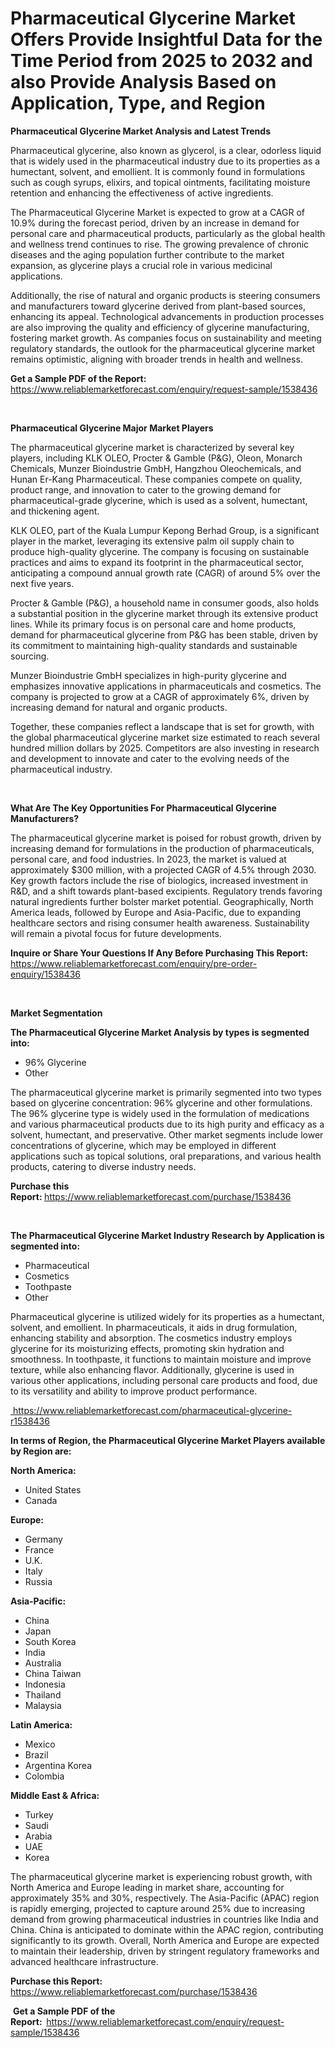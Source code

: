 <p><h1>Pharmaceutical Glycerine Market Offers Provide Insightful Data for the Time Period from 2025 to 2032 and also Provide Analysis Based on Application, Type, and Region</h1></p><p><strong>Pharmaceutical Glycerine Market Analysis and Latest Trends</strong></p>
<p><p>Pharmaceutical glycerine, also known as glycerol, is a clear, odorless liquid that is widely used in the pharmaceutical industry due to its properties as a humectant, solvent, and emollient. It is commonly found in formulations such as cough syrups, elixirs, and topical ointments, facilitating moisture retention and enhancing the effectiveness of active ingredients. </p><p>The Pharmaceutical Glycerine Market is expected to grow at a CAGR of 10.9% during the forecast period, driven by an increase in demand for personal care and pharmaceutical products, particularly as the global health and wellness trend continues to rise. The growing prevalence of chronic diseases and the aging population further contribute to the market expansion, as glycerine plays a crucial role in various medicinal applications.</p><p>Additionally, the rise of natural and organic products is steering consumers and manufacturers toward glycerine derived from plant-based sources, enhancing its appeal. Technological advancements in production processes are also improving the quality and efficiency of glycerine manufacturing, fostering market growth. As companies focus on sustainability and meeting regulatory standards, the outlook for the pharmaceutical glycerine market remains optimistic, aligning with broader trends in health and wellness.</p></p>
<p><strong>Get a Sample PDF of the Report:&nbsp;</strong> <a href="https://www.reliablemarketforecast.com/enquiry/request-sample/1538436?utm_campaign=2516&utm_medium=2&utm_source=Github&utm_content=ia&utm_term=19042025&utm_id=pharmaceutical-glycerine">https://www.reliablemarketforecast.com/enquiry/request-sample/1538436</a></p>
<p>&nbsp;</p>
<p><strong>Pharmaceutical Glycerine Major Market Players</strong></p>
<p><p>The pharmaceutical glycerine market is characterized by several key players, including KLK OLEO, Procter & Gamble (P&G), Oleon, Monarch Chemicals, Munzer Bioindustrie GmbH, Hangzhou Oleochemicals, and Hunan Er-Kang Pharmaceutical. These companies compete on quality, product range, and innovation to cater to the growing demand for pharmaceutical-grade glycerine, which is used as a solvent, humectant, and thickening agent.</p><p>KLK OLEO, part of the Kuala Lumpur Kepong Berhad Group, is a significant player in the market, leveraging its extensive palm oil supply chain to produce high-quality glycerine. The company is focusing on sustainable practices and aims to expand its footprint in the pharmaceutical sector, anticipating a compound annual growth rate (CAGR) of around 5% over the next five years.</p><p>Procter & Gamble (P&G), a household name in consumer goods, also holds a substantial position in the glycerine market through its extensive product lines. While its primary focus is on personal care and home products, demand for pharmaceutical glycerine from P&G has been stable, driven by its commitment to maintaining high-quality standards and sustainable sourcing.</p><p>Munzer Bioindustrie GmbH specializes in high-purity glycerine and emphasizes innovative applications in pharmaceuticals and cosmetics. The company is projected to grow at a CAGR of approximately 6%, driven by increasing demand for natural and organic products.</p><p>Together, these companies reflect a landscape that is set for growth, with the global pharmaceutical glycerine market size estimated to reach several hundred million dollars by 2025. Competitors are also investing in research and development to innovate and cater to the evolving needs of the pharmaceutical industry.</p></p>
<p>&nbsp;</p>
<p><strong>What Are The Key Opportunities For Pharmaceutical Glycerine Manufacturers?</strong></p>
<p><p>The pharmaceutical glycerine market is poised for robust growth, driven by increasing demand for formulations in the production of pharmaceuticals, personal care, and food industries. In 2023, the market is valued at approximately $300 million, with a projected CAGR of 4.5% through 2030. Key growth factors include the rise of biologics, increased investment in R&D, and a shift towards plant-based excipients. Regulatory trends favoring natural ingredients further bolster market potential. Geographically, North America leads, followed by Europe and Asia-Pacific, due to expanding healthcare sectors and rising consumer health awareness. Sustainability will remain a pivotal focus for future developments.</p></p>
<p><strong>Inquire or Share Your Questions If Any Before Purchasing This Report:</strong> <a href="https://www.reliablemarketforecast.com/enquiry/pre-order-enquiry/1538436?utm_campaign=2516&utm_medium=2&utm_source=Github&utm_content=ia&utm_term=19042025&utm_id=pharmaceutical-glycerine">https://www.reliablemarketforecast.com/enquiry/pre-order-enquiry/1538436</a></p>
<p>&nbsp;</p>
<p><strong>Market Segmentation</strong></p>
<p><strong>The Pharmaceutical Glycerine Market Analysis by types is segmented into:</strong></p>
<p><ul><li>96% Glycerine</li><li>Other</li></ul></p>
<p><p>The pharmaceutical glycerine market is primarily segmented into two types based on glycerine concentration: 96% glycerine and other formulations. The 96% glycerine type is widely used in the formulation of medications and various pharmaceutical products due to its high purity and efficacy as a solvent, humectant, and preservative. Other market segments include lower concentrations of glycerine, which may be employed in different applications such as topical solutions, oral preparations, and various health products, catering to diverse industry needs.</p></p>
<p><strong>Purchase this Report:&nbsp;</strong><a href="https://www.reliablemarketforecast.com/purchase/1538436?utm_campaign=2516&utm_medium=2&utm_source=Github&utm_content=ia&utm_term=19042025&utm_id=pharmaceutical-glycerine">https://www.reliablemarketforecast.com/purchase/1538436</a></p>
<p>&nbsp;</p>
<p><strong>The Pharmaceutical Glycerine Market Industry Research by Application is segmented into:</strong></p>
<p><ul><li>Pharmaceutical</li><li>Cosmetics</li><li>Toothpaste</li><li>Other</li></ul></p>
<p><p>Pharmaceutical glycerine is utilized widely for its properties as a humectant, solvent, and emollient. In pharmaceuticals, it aids in drug formulation, enhancing stability and absorption. The cosmetics industry employs glycerine for its moisturizing effects, promoting skin hydration and smoothness. In toothpaste, it functions to maintain moisture and improve texture, while also enhancing flavor. Additionally, glycerine is used in various other applications, including personal care products and food, due to its versatility and ability to improve product performance.</p></p>
<p><a href="https://www.reliablemarketforecast.com/pharmaceutical-glycerine-r1538436?utm_campaign=2516&utm_medium=2&utm_source=Github&utm_content=ia&utm_term=19042025&utm_id=pharmaceutical-glycerine">&nbsp;https://www.reliablemarketforecast.com/pharmaceutical-glycerine-r1538436</a></p>
<p><strong>In terms of Region, the Pharmaceutical Glycerine Market Players available by Region are:</strong></p>
<p>
    <p> <strong> North America: </strong>
        <ul>
            <li>United States</li>
            <li>Canada</li>
        </ul>
        </p> 
    <p> <strong> Europe: </strong>
        <ul>
            <li>Germany</li>
            <li>France</li>
            <li>U.K.</li>
            <li>Italy</li>
            <li>Russia</li>
        </ul>
        </p> 
    <p> <strong> Asia-Pacific: </strong>
        <ul>
            <li>China</li>
            <li>Japan</li>
            <li>South Korea</li>
            <li>India</li>
            <li>Australia</li>
            <li>China Taiwan</li>
            <li>Indonesia</li>
            <li>Thailand</li>
            <li>Malaysia</li>
        </ul>
        </p> 
    <p> <strong> Latin America: </strong>
        <ul>
            <li>Mexico</li>
            <li>Brazil</li>
            <li>Argentina Korea</li>
            <li>Colombia</li>
        </ul>
        </p> 
    <p> <strong> Middle East & Africa: </strong>
        <ul>
            <li>Turkey</li>
            <li>Saudi</li>
            <li>Arabia</li>
            <li>UAE</li>
            <li>Korea</li>
        </ul>
    </p>
    </p>
<p><p>The pharmaceutical glycerine market is experiencing robust growth, with North America and Europe leading in market share, accounting for approximately 35% and 30%, respectively. The Asia-Pacific (APAC) region is rapidly emerging, projected to capture around 25% due to increasing demand from growing pharmaceutical industries in countries like India and China. China is anticipated to dominate within the APAC region, contributing significantly to its growth. Overall, North America and Europe are expected to maintain their leadership, driven by stringent regulatory frameworks and advanced healthcare infrastructure.</p></p>
<p><strong>Purchase this Report: </strong><a href="https://www.reliablemarketforecast.com/purchase/1538436?utm_campaign=2516&utm_medium=2&utm_source=Github&utm_content=ia&utm_term=19042025&utm_id=pharmaceutical-glycerine">https://www.reliablemarketforecast.com/purchase/1538436</a></p>
<p>&nbsp;<strong>Get a Sample PDF of the Report:&nbsp;&nbsp;</strong><a href="https://www.reliablemarketforecast.com/enquiry/request-sample/1538436?utm_campaign=2516&utm_medium=2&utm_source=Github&utm_content=ia&utm_term=19042025&utm_id=pharmaceutical-glycerine">https://www.reliablemarketforecast.com/enquiry/request-sample/1538436</a></p>
<p><strong></strong></p>
<p><p></p><p></p><p></p></p>
